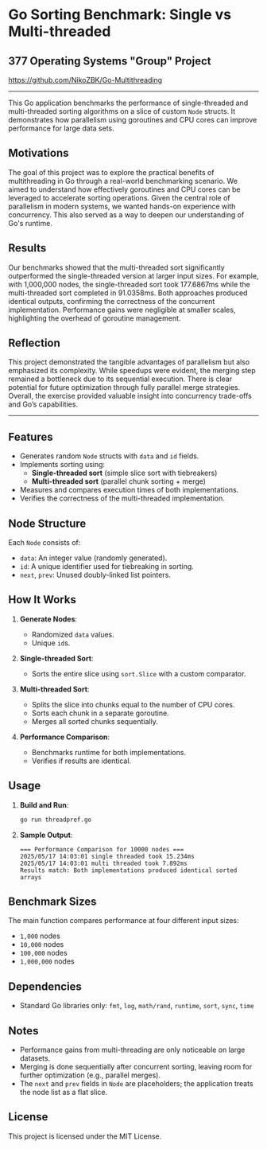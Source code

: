 # Go Sorting Benchmark: Single vs Multi-threaded

## 377 Operating Systems "Group" Project

https://github.com/NikoZBK/Go-Multithreading
___
This Go application benchmarks the performance of single-threaded and multi-threaded sorting algorithms on a slice of
custom `Node` structs. It demonstrates how parallelism using goroutines and CPU cores can improve performance for large
data sets.

## Motivations

The goal of this project was to explore the practical benefits of multithreading in Go through a real-world benchmarking
scenario. We aimed to understand how effectively goroutines and CPU cores can be leveraged to accelerate sorting
operations. Given the central role of parallelism in modern systems, we wanted hands-on experience with concurrency.
This also served as a way to deepen our understanding of Go's runtime.

## Results

Our benchmarks showed that the multi-threaded sort significantly outperformed the single-threaded version at larger
input sizes. For example, with 1,000,000 nodes, the single-threaded sort took 177.6867ms while the multi-threaded sort
completed in 91.0358ms. Both approaches produced identical outputs, confirming the correctness of the concurrent
implementation. Performance gains were negligible at smaller scales, highlighting the overhead of goroutine management.

## Reflection

This project demonstrated the tangible advantages of parallelism but also emphasized its complexity. While speedups were
evident, the merging step remained a bottleneck due to its sequential execution. There is clear potential for future
optimization through fully parallel merge strategies. Overall, the exercise provided valuable insight into concurrency
trade-offs and Go’s capabilities.
___
## Features

- Generates random `Node` structs with `data` and `id` fields.
- Implements sorting using:
    - **Single-threaded sort** (simple slice sort with tiebreakers)
    - **Multi-threaded sort** (parallel chunk sorting + merge)
- Measures and compares execution times of both implementations.
- Verifies the correctness of the multi-threaded implementation.

## Node Structure

Each `Node` consists of:

- `data`: An integer value (randomly generated).
- `id`: A unique identifier used for tiebreaking in sorting.
- `next`, `prev`: Unused doubly-linked list pointers.

## How It Works

1. **Generate Nodes**:
    - Randomized `data` values.
    - Unique `id`s.

2. **Single-threaded Sort**:
    - Sorts the entire slice using `sort.Slice` with a custom comparator.

3. **Multi-threaded Sort**:
    - Splits the slice into chunks equal to the number of CPU cores.
    - Sorts each chunk in a separate goroutine.
    - Merges all sorted chunks sequentially.

4. **Performance Comparison**:
    - Benchmarks runtime for both implementations.
    - Verifies if results are identical.

## Usage

1. **Build and Run**:
   ```bash
   go run threadpref.go
   ```

2. **Sample Output**:
   ```
   === Performance Comparison for 10000 nodes ===
   2025/05/17 14:03:01 single threaded took 15.234ms
   2025/05/17 14:03:01 multi threaded took 7.892ms
   Results match: Both implementations produced identical sorted arrays
   ```

## Benchmark Sizes

The main function compares performance at four different input sizes:

- `1,000` nodes
- `10,000` nodes
- `100,000` nodes
- `1,000,000` nodes

## Dependencies

- Standard Go libraries only: `fmt`, `log`, `math/rand`, `runtime`, `sort`, `sync`, `time`

## Notes

- Performance gains from multi-threading are only noticeable on large datasets.
- Merging is done sequentially after concurrent sorting, leaving room for further optimization (e.g., parallel merges).
- The `next` and `prev` fields in `Node` are placeholders; the application treats the node list as a flat slice.

## License

This project is licensed under the MIT License.
